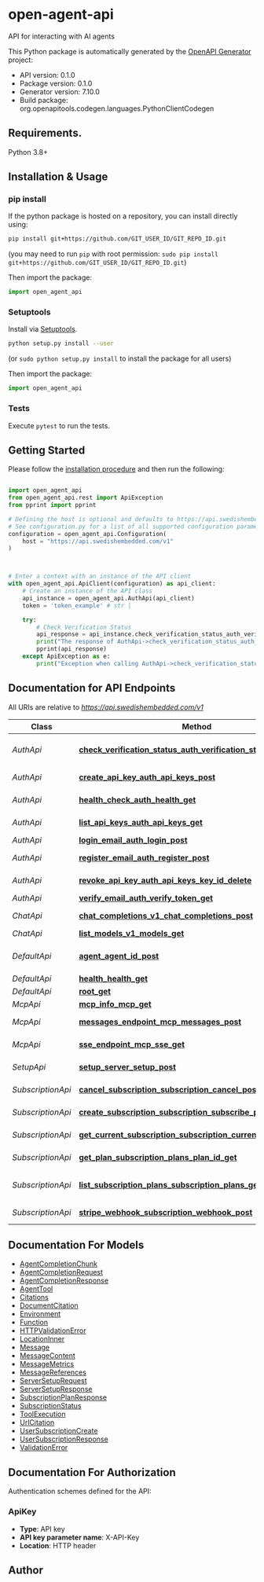 # open-agent-api
API for interacting with AI agents

This Python package is automatically generated by the [OpenAPI Generator](https://openapi-generator.tech) project:

- API version: 0.1.0
- Package version: 0.1.0
- Generator version: 7.10.0
- Build package: org.openapitools.codegen.languages.PythonClientCodegen

## Requirements.

Python 3.8+

## Installation & Usage
### pip install

If the python package is hosted on a repository, you can install directly using:

```sh
pip install git+https://github.com/GIT_USER_ID/GIT_REPO_ID.git
```
(you may need to run `pip` with root permission: `sudo pip install git+https://github.com/GIT_USER_ID/GIT_REPO_ID.git`)

Then import the package:
```python
import open_agent_api
```

### Setuptools

Install via [Setuptools](http://pypi.python.org/pypi/setuptools).

```sh
python setup.py install --user
```
(or `sudo python setup.py install` to install the package for all users)

Then import the package:
```python
import open_agent_api
```

### Tests

Execute `pytest` to run the tests.

## Getting Started

Please follow the [installation procedure](#installation--usage) and then run the following:

```python

import open_agent_api
from open_agent_api.rest import ApiException
from pprint import pprint

# Defining the host is optional and defaults to https://api.swedishembedded.com/v1
# See configuration.py for a list of all supported configuration parameters.
configuration = open_agent_api.Configuration(
    host = "https://api.swedishembedded.com/v1"
)



# Enter a context with an instance of the API client
with open_agent_api.ApiClient(configuration) as api_client:
    # Create an instance of the API class
    api_instance = open_agent_api.AuthApi(api_client)
    token = 'token_example' # str | 

    try:
        # Check Verification Status
        api_response = api_instance.check_verification_status_auth_verification_status_token_get(token)
        print("The response of AuthApi->check_verification_status_auth_verification_status_token_get:\n")
        pprint(api_response)
    except ApiException as e:
        print("Exception when calling AuthApi->check_verification_status_auth_verification_status_token_get: %s\n" % e)

```

## Documentation for API Endpoints

All URIs are relative to *https://api.swedishembedded.com/v1*

Class | Method | HTTP request | Description
------------ | ------------- | ------------- | -------------
*AuthApi* | [**check_verification_status_auth_verification_status_token_get**](docs/AuthApi.md#check_verification_status_auth_verification_status_token_get) | **GET** /auth/verification-status/{token} | Check Verification Status
*AuthApi* | [**create_api_key_auth_api_keys_post**](docs/AuthApi.md#create_api_key_auth_api_keys_post) | **POST** /auth/api-keys | Create Api Key
*AuthApi* | [**health_check_auth_health_get**](docs/AuthApi.md#health_check_auth_health_get) | **GET** /auth/health | Health Check
*AuthApi* | [**list_api_keys_auth_api_keys_get**](docs/AuthApi.md#list_api_keys_auth_api_keys_get) | **GET** /auth/api-keys | List Api Keys
*AuthApi* | [**login_email_auth_login_post**](docs/AuthApi.md#login_email_auth_login_post) | **POST** /auth/login | Login Email
*AuthApi* | [**register_email_auth_register_post**](docs/AuthApi.md#register_email_auth_register_post) | **POST** /auth/register | Register Email
*AuthApi* | [**revoke_api_key_auth_api_keys_key_id_delete**](docs/AuthApi.md#revoke_api_key_auth_api_keys_key_id_delete) | **DELETE** /auth/api-keys/{key_id} | Revoke Api Key
*AuthApi* | [**verify_email_auth_verify_token_get**](docs/AuthApi.md#verify_email_auth_verify_token_get) | **GET** /auth/verify/{token} | Verify Email
*ChatApi* | [**chat_completions_v1_chat_completions_post**](docs/ChatApi.md#chat_completions_v1_chat_completions_post) | **POST** /v1/chat/completions | Chat Completions
*ChatApi* | [**list_models_v1_models_get**](docs/ChatApi.md#list_models_v1_models_get) | **GET** /v1/models | List Models
*DefaultApi* | [**agent_agent_id_post**](docs/DefaultApi.md#agent_agent_id_post) | **POST** /agent/{agent_id} | Agent Completion Create
*DefaultApi* | [**health_health_get**](docs/DefaultApi.md#health_health_get) | **GET** /health | Health
*DefaultApi* | [**root_get**](docs/DefaultApi.md#root_get) | **GET** / | Root
*McpApi* | [**mcp_info_mcp_get**](docs/McpApi.md#mcp_info_mcp_get) | **GET** /mcp/ | Mcp Info
*McpApi* | [**messages_endpoint_mcp_messages_post**](docs/McpApi.md#messages_endpoint_mcp_messages_post) | **POST** /mcp/messages | Messages Endpoint
*McpApi* | [**sse_endpoint_mcp_sse_get**](docs/McpApi.md#sse_endpoint_mcp_sse_get) | **GET** /mcp/sse | Sse Endpoint
*SetupApi* | [**setup_server_setup_post**](docs/SetupApi.md#setup_server_setup_post) | **POST** /setup | Setup Server
*SubscriptionApi* | [**cancel_subscription_subscription_cancel_post**](docs/SubscriptionApi.md#cancel_subscription_subscription_cancel_post) | **POST** /subscription/cancel | Cancel Subscription
*SubscriptionApi* | [**create_subscription_subscription_subscribe_post**](docs/SubscriptionApi.md#create_subscription_subscription_subscribe_post) | **POST** /subscription/subscribe | Create Subscription
*SubscriptionApi* | [**get_current_subscription_subscription_current_get**](docs/SubscriptionApi.md#get_current_subscription_subscription_current_get) | **GET** /subscription/current | Get Current Subscription
*SubscriptionApi* | [**get_plan_subscription_plans_plan_id_get**](docs/SubscriptionApi.md#get_plan_subscription_plans_plan_id_get) | **GET** /subscription/plans/{plan_id} | Get Plan
*SubscriptionApi* | [**list_subscription_plans_subscription_plans_get**](docs/SubscriptionApi.md#list_subscription_plans_subscription_plans_get) | **GET** /subscription/plans | List Subscription Plans
*SubscriptionApi* | [**stripe_webhook_subscription_webhook_post**](docs/SubscriptionApi.md#stripe_webhook_subscription_webhook_post) | **POST** /subscription/webhook | Stripe Webhook


## Documentation For Models

 - [AgentCompletionChunk](docs/AgentCompletionChunk.md)
 - [AgentCompletionRequest](docs/AgentCompletionRequest.md)
 - [AgentCompletionResponse](docs/AgentCompletionResponse.md)
 - [AgentTool](docs/AgentTool.md)
 - [Citations](docs/Citations.md)
 - [DocumentCitation](docs/DocumentCitation.md)
 - [Environment](docs/Environment.md)
 - [Function](docs/Function.md)
 - [HTTPValidationError](docs/HTTPValidationError.md)
 - [LocationInner](docs/LocationInner.md)
 - [Message](docs/Message.md)
 - [MessageContent](docs/MessageContent.md)
 - [MessageMetrics](docs/MessageMetrics.md)
 - [MessageReferences](docs/MessageReferences.md)
 - [ServerSetupRequest](docs/ServerSetupRequest.md)
 - [ServerSetupResponse](docs/ServerSetupResponse.md)
 - [SubscriptionPlanResponse](docs/SubscriptionPlanResponse.md)
 - [SubscriptionStatus](docs/SubscriptionStatus.md)
 - [ToolExecution](docs/ToolExecution.md)
 - [UrlCitation](docs/UrlCitation.md)
 - [UserSubscriptionCreate](docs/UserSubscriptionCreate.md)
 - [UserSubscriptionResponse](docs/UserSubscriptionResponse.md)
 - [ValidationError](docs/ValidationError.md)


<a id="documentation-for-authorization"></a>
## Documentation For Authorization


Authentication schemes defined for the API:
<a id="ApiKey"></a>
### ApiKey

- **Type**: API key
- **API key parameter name**: X-API-Key
- **Location**: HTTP header


## Author




